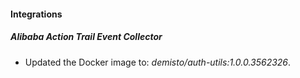 
#### Integrations

##### Alibaba Action Trail Event Collector

- Updated the Docker image to: *demisto/auth-utils:1.0.0.3562326*.


